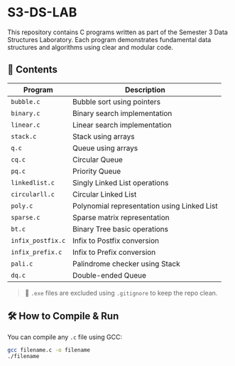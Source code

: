 # S3-DS-LAB

This repository contains C programs written as part of the Semester 3 Data Structures Laboratory. Each program demonstrates fundamental data structures and algorithms using clear and modular code.

## 📂 Contents

| Program            | Description                                 |
|--------------------|---------------------------------------------|
| `bubble.c`         | Bubble sort using pointers                  |
| `binary.c`         | Binary search implementation                |
| `linear.c`         | Linear search implementation                |
| `stack.c`          | Stack using arrays                          |
| `q.c`              | Queue using arrays                          |
| `cq.c`             | Circular Queue                              |
| `pq.c`             | Priority Queue                              |
| `linkedlist.c`     | Singly Linked List operations               |
| `circularll.c`     | Circular Linked List                        |
| `poly.c`           | Polynomial representation using Linked List |
| `sparse.c`         | Sparse matrix representation                |
| `bt.c`             | Binary Tree basic operations                |
| `infix_postfix.c`  | Infix to Postfix conversion                 |
| `infix_prefix.c`   | Infix to Prefix conversion                  |
| `pali.c`           | Palindrome checker using Stack              |
| `dq.c`             | Double-ended Queue                          |

> 📁 `.exe` files are excluded using `.gitignore` to keep the repo clean.

## 🛠️ How to Compile & Run

You can compile any `.c` file using GCC:

```bash
gcc filename.c -o filename
./filename
